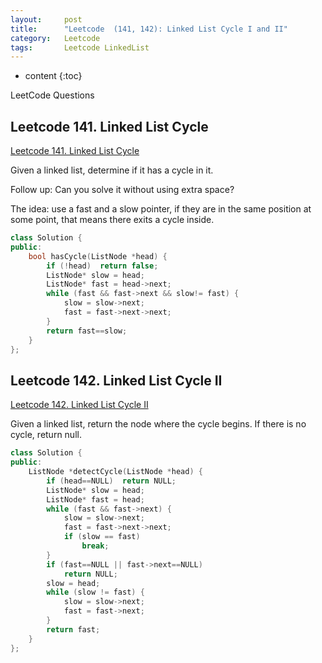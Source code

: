 ```yaml
---
layout:     post
title:      "Leetcode  (141, 142): Linked List Cycle I and II"
category:   Leetcode 
tags:		Leetcode LinkedList
---
```

* content
{:toc}

LeetCode Questions

## Leetcode 141. Linked List Cycle

[Leetcode 141. Linked List Cycle](https://leetcode.com/problems/linked-list-cycle/)

Given a linked list, determine if it has a cycle in it.

Follow up: Can you solve it without using extra space?

The idea: use a fast and a slow pointer, if they are in the same position at some point, that means there exits a cycle inside.

```cpp
class Solution {
public:
    bool hasCycle(ListNode *head) {
        if (!head)  return false;
        ListNode* slow = head;
        ListNode* fast = head->next;
        while (fast && fast->next && slow!= fast) {
            slow = slow->next;
            fast = fast->next->next;
        }
        return fast==slow;
    }
};
```

## Leetcode 142. Linked List Cycle II

[Leetcode 142. Linked List Cycle II](https://leetcode.com/problems/linked-list-cycle-ii/)

Given a linked list, return the node where the cycle begins. If there is no cycle, return null.

```cpp
class Solution {
public:
    ListNode *detectCycle(ListNode *head) {
        if (head==NULL)  return NULL;
        ListNode* slow = head;
        ListNode* fast = head;
        while (fast && fast->next) {
            slow = slow->next;
            fast = fast->next->next;
            if (slow == fast)
                break;
        }
        if (fast==NULL || fast->next==NULL)
            return NULL;
        slow = head;
        while (slow != fast) {
            slow = slow->next;
            fast = fast->next;
        }
        return fast;
    }
};
```